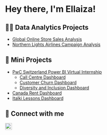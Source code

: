 # Hey there, I'm Ellaiza!

## 👩‍💻 Data Analytics Projects
+ [Global Online Store Sales Analysis](https://github.com/emcaboles/global-sales/tree/main)
+ [Northern Lights Airlines Campaign Analysis](https://github.com/emcaboles/nla-flights/tree/main)
  
## 🌱 Mini Projects
+ [PwC Switzerland Power BI Virtual Internship](https://forage-uploads-prod.s3.amazonaws.com/completion-certificates/PwC%20Switzerland/a87GpgE6tiku7q3gu_PwC%20Switzerland_uzEQFRk6HJq9Pv4RN_1711618438250_completion_certificate.pdf)
  + [Call Centre Dashboard](https://app.powerbi.com/view?r=eyJrIjoiMzkyNTE0MDUtYTg5OC00OGVkLWIxMTQtNTA4M2VkMjVlNGViIiwidCI6ImRmODY3OWNkLWE4MGUtNDVkOC05OWFjLWM4M2VkN2ZmOTVhMCJ9)
  + [Customer Churn Dashboard](https://app.powerbi.com/view?r=eyJrIjoiODQ3YmNhMTYtN2Q3ZS00ZDEzLTg3YTAtYjJiMTVhM2Q5OTA1IiwidCI6ImRmODY3OWNkLWE4MGUtNDVkOC05OWFjLWM4M2VkN2ZmOTVhMCJ9)
  + [Diversity and Inclusion Dashboard](https://app.powerbi.com/view?r=eyJrIjoiMGUzZDQ3ZTQtOTZkMS00ZTBlLTliZGYtNjNkZDhhOWRhMzU3IiwidCI6ImRmODY3OWNkLWE4MGUtNDVkOC05OWFjLWM4M2VkN2ZmOTVhMCJ9)
+ [Canada Rent Dashboard](https://app.powerbi.com/view?r=eyJrIjoiM2QwMDM3ODMtODcyNy00MDc5LWJjZDUtNGU0ZGU0NGU1YjVlIiwidCI6ImRmODY3OWNkLWE4MGUtNDVkOC05OWFjLWM4M2VkN2ZmOTVhMCJ9)
+ [Italki Lessons Dashboard](https://app.powerbi.com/view?r=eyJrIjoiNGVkZjFjYWEtNTkxMi00MTRmLWJkNTMtZjFiNDJkM2Y4NGFkIiwidCI6ImRmODY3OWNkLWE4MGUtNDVkOC05OWFjLWM4M2VkN2ZmOTVhMCJ9)

## 📱 Connect with me
[<img align="left" alt="EllaizaCaboles | LinkedIn" width="22px" src="https://cdn.jsdelivr.net/npm/simple-icons@v3/icons/linkedin.svg" />][linkedin]

[linkedin]: https://www.linkedin.com/in/emgcaboles/

<!--
[<img align="left" alt="EllaizaCaboles | GMail" src="https://img.shields.io/badge/Gmail-D14836?style=for-the-badge&logo=gmail&logoColor=white" />][gmail]
[<img align="left" alt="EllaizaCaboles | LinkedIn" src="https://img.shields.io/badge/LinkedIn-0077B5?style=for-the-badge&logo=linkedin&logoColor=white" />][linkedin]
**joshmadakor1/joshmadakor1** is a ✨ _special_ ✨ repository because its `README.md` (this file) appears on your GitHub profile.

Here are some ideas to get you started:

- 🔭 I’m currently working on ...
- 🌱 I’m currently learning ...
- 👯 I’m looking to collaborate on ...
- 🤔 I’m looking for help with ...
- 💬 Ask me about ...
- 📫 How to reach me: ...
- 😄 Pronouns: ...
- ⚡ Fun fact: ...
📝 
-->
